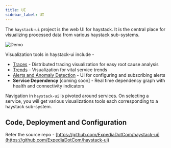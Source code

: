 ```yaml
---
title: UI
sidebar_label: UI
---
```


The `haystack-ui` project is the web UI for haystack. It is the central place for visualizing processed data from various haystack sub-systems. 

![Demo](/haystack/img/demo.gif)

Visualization tools in haystack-ui include -
* [Traces](https://github.com/ExpediaDotCom/haystack) - Distributed tracing visualization for easy root cause analysis 
* [Trends](https://github.com/ExpediaDotCom/haystack) - Visualization for vital service trends 
* [Alerts and Anomaly Detection](https://github.com/ExpediaDotCom/haystack) - UI for configuring and subscribing alerts 
* **Service Dependency** [coming soon] - Real time dependency graph with health and connectivity indicators 

Navigation in `haystack-ui` is pivoted around services. On selecting a service, you will get various visualizations tools each corresponding to a haystack sub-system. 


## Code, Deployment and Configuration
Refer the source repo - [https://github.com/ExpediaDotCom/haystack-ui](https://github.com/ExpediaDotCom/haystack-ui)
